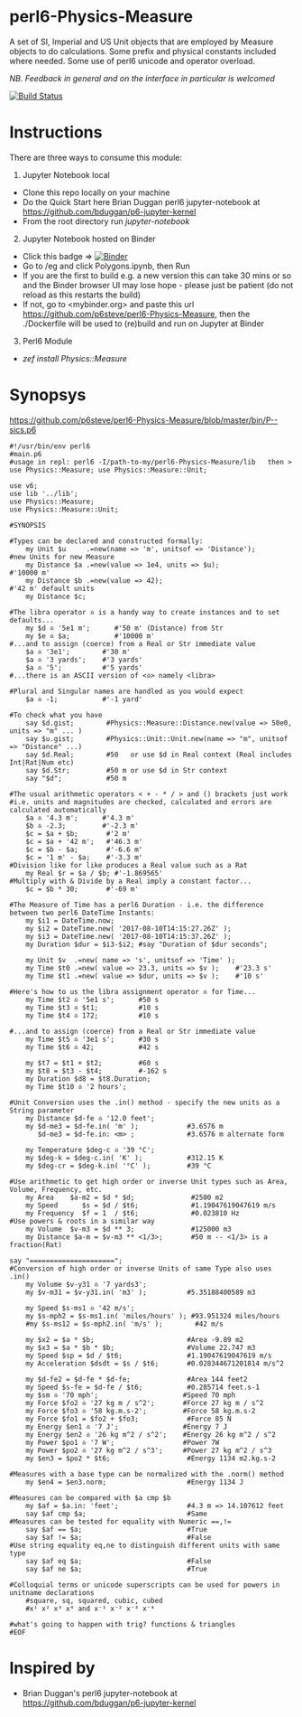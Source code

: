 # perl6-Physics-Measure
A set of SI, Imperial and US Unit objects that are employed by Measure objects to do calculations. Some prefix and physical constants included where needed. Some use of perl6 unicode and operator overload.

*NB. Feedback in general and on the interface in particular is welcomed*

[![Build Status](https://travis-ci.org/p6steve/perl6-Physics-Measure.svg?branch=master)](https://travis-ci.org/p6steve/perl6-Physics-Measure)

# Instructions
There are three ways to consume this module:
1. Jupyter Notebook local
- Clone this repo locally on your machine
- Do the Quick Start here Brian Duggan perl6 jupyter-notebook at <https://github.com/bduggan/p6-jupyter-kernel>
- From the root directory run *jupyter-notebook*
2. Jupyter Notebook hosted on Binder
- Click this badge => [![Binder](https://mybinder.org/badge_logo.svg)](https://mybinder.org/v2/gh/p6steve/perl6-Physics-Measure/master)
- Go to /eg and click Polygons.ipynb, then Run
- If you are the first to build e.g. a new version this can take 30 mins or so and the Binder browser UI may lose hope - please just be patient (do not reload as this restarts the build)
- If not, go to <mybinder.org> and paste this url <https://github.com/p6steve/perl6-Physics-Measure>, then the ./Dockerfile will be used to (re)build and run on Jupyter at Binder
3. Perl6 Module
- *zef install Physics::Measure*

# Synopsys
https://github.com/p6steve/perl6-Physics-Measure/blob/master/bin/P--sics.p6

```perl6
#!/usr/bin/env perl6
#main.p6
#usage in repl: perl6 -I/path-to-my/perl6-Physics-Measure/lib   then > use Physics::Measure; use Physics::Measure::Unit;

use v6;
use lib '../lib';
use Physics::Measure;
use Physics::Measure::Unit;

#SYNOPSIS

#Types can be declared and constructed formally:
    my Unit $u     .=new(name => 'm', unitsof => 'Distance');       #new Units for new Measure
    my Distance $a .=new(value => 1e4, units => $u);                #'10000 m'
    my Distance $b .=new(value => 42);                              #'42 m' default units
    my Distance $c;
    
#The libra operator ♎️ is a handy way to create instances and to set defaults...
    my $d ♎️ '5e1 m';      #'50 m' (Distance) from Str
    my $e ♎️ $a;           #'10000 m'
#...and to assign (coerce) from a Real or Str immediate value
    $a ♎️ '3e1';        #'30 m'
    $a ♎️ '3 yards';    #'3 yards'
    $a ♎️ '5';          #'5 yards'
#...there is an ASCII version of <♎️> namely <libra> 

#Plural and Singular names are handled as you would expect
    $a ♎️ -1;           #'-1 yard'

#To check what you have
    say $d.gist;        #Physics::Measure::Distance.new(value => 50e0, units => "m" ... )
    say $u.gist;        #Physics::Unit::Unit.new(name => "m", unitsof => "Distance" ...)
    say $d.Real;        #50   or use $d in Real context (Real includes Int|Rat|Num etc)
    say $d.Str;         #50 m or use $d in Str context
    say "$d";           #50 m

#The usual arithmetic operators < + - * / > and () brackets just work
#i.e. units and magnitudes are checked, calculated and errors are calculated automatically    
    $a ♎️ '4.3 m';      #'4.3 m' 
    $b ♎️ -2.3;         #'-2.3 m'
    $c = $a + $b;       #'2 m'
    $c = $a + '42 m';   #'46.3 m'
    $c = $b - $a;       #'-6.6 m'
    $c = '1 m' - $a;    #'-3.3 m' 
#Division like for like produces a Real value such as a Rat
    my Real $r = $a / $b; #'-1.869565'
#Multiply with & Divide by a Real imply a constant factor...
    $c = $b * 30;       #'-69 m'

#The Measure of Time has a perl6 Duration - i.e. the difference between two perl6 DateTime Instants:
    my $i1 = DateTime.now;
    my $i2 = DateTime.new( '2017-08-10T14:15:27.26Z' );
    my $i3 = DateTime.new( '2017-08-10T14:15:37.26Z' );
    my Duration $dur = $i3-$i2; #say "Duration of $dur seconds";

    my Unit $v  .=new( name => 's', unitsof => 'Time' );
    my Time $t0 .=new( value => 23.3, units => $v );    #'23.3 s'
    my Time $t1 .=new( value => $dur, units => $v );    #'10 s'
    
#Here's how to us the libra assignment operator ♎️ for Time...
    my Time $t2 ♎️ '5e1 s';      #50 s
    my Time $t3 ♎️ $t1;          #10 s
    my Time $t4 ♎️ 172;          #10 s

#...and to assign (coerce) from a Real or Str immediate value
    my Time $t5 ♎️ '3e1 s';      #30 s
    my Time $t6 ♎️ 42;           #42 s

    my $t7 = $t1 + $t2;         #60 s
    my $t8 = $t3 - $t4;         #-162 s
    my Duration $d8 = $t8.Duration;
    my Time $t10 ♎️ '2 hours';

#Unit Conversion uses the .in() method - specify the new units as a String parameter
    my Distance $d-fe ♎️ '12.0 feet';
    my $d-me3 = $d-fe.in( 'm' );            #3.6576 m
       $d-me3 = $d-fe.in: <m> ;             #3.6576 m alternate form

    my Temperature $deg-c ♎️ '39 °C';
    my $deg-k = $deg-c.in( 'K' );           #312.15 K
    my $deg-cr = $deg-k.in( '°C' );         #39 °C

#Use arithmetic to get high order or inverse Unit types such as Area, Volume, Frequency, etc.
    my Area    $a-m2 = $d * $d;              #2500 m2
    my Speed      $s = $d / $t6;             #1.19047619047619 m/s
    my Frequency  $f = 1  / $t6;             #0.023810 Hz
#Use powers & roots in a similar way
    my Volume  $v-m3 = $d ** 3;              #125000 m3
    my Distance $a-m = $v-m3 ** <1/3>;       #50 m -- <1/3> is a fraction(Rat)

say "=====================";
#Conversion of high order or inverse Units of same Type also uses .in() 
    my Volume $v-y31 ♎️ '7 yards3';
    my $v-m31 = $v-y31.in( 'm3' );          #5.35188400589 m3

    my Speed $s-ms1 ♎️ '42 m/s';
    my $s-mph2 = $s-ms1.in( 'miles/hours' ); #93.951324 miles/hours
    #my $s-ms12 = $s-mph2.in( 'm/s' );        #42 m/s

    my $x2 = $a * $b;                       #Area -9.89 m2
    my $x3 = $a * $b * $b;                  #Volume 22.747 m3
    my Speed $sp = $d / $t6;                #1.19047619047619 m/s
    my Acceleration $dsdt = $s / $t6;       #0.028344671201814 m/s^2

    my $d-fe2 = $d-fe * $d-fe;              #Area 144 feet2
    my Speed $s-fe = $d-fe / $t6;           #0.285714 feet.s-1
    my $sm ♎️ '70 mph';                     #Speed 70 mph
    my Force $fo2 ♎️ '27 kg m / s^2';       #Force 27 kg m / s^2
    my Force $fo3 ♎️ '58 kg.m.s-2';         #Force 58 kg.m.s-2
    my Force $fo1 = $fo2 + $fo3;            #Force 85 N
    my Energy $en1 ♎️ '7 J';                #Energy 7 J
    my Energy $en2 ♎️ '26 kg m^2 / s^2';    #Energy 26 kg m^2 / s^2
    my Power $po1 ♎️ '7 W';                 #Power 7W
    my Power $po2 ♎️ '27 kg m^2 / s^3';     #Power 27 kg m^2 / s^3
    my $en3 = $po2 * $t6;                   #Energy 1134 m2.kg.s-2

#Measures with a base type can be normalized with the .norm() method
    my $en4 = $en3.norm;                    #Energy 1134 J

#Measures can be compared with $a cmp $b
    my $af = $a.in: 'feet';                 #4.3 m => 14.107612 feet
    say $af cmp $a;                         #Same
#Measures can be tested for equality with Numeric ==,!=
    say $af == $a;                          #True
    say $af != $a;                          #False
#Use string equality eq,ne to distinguish different units with same type  
    say $af eq $a;                          #False
    say $af ne $a;                          #True

#Colloquial terms or unicode superscripts can be used for powers in unitname declarations 
    #square, sq, squared, cubic, cubed
    #x¹ x² x³ x⁴ and x⁻¹ x⁻² x⁻³ x⁻⁴

#what's going to happen with trig? functions & triangles
#EOF
```

# Inspired by
* Brian Duggan's perl6 jupyter-notebook at <https://github.com/bduggan/p6-jupyter-kernel>
